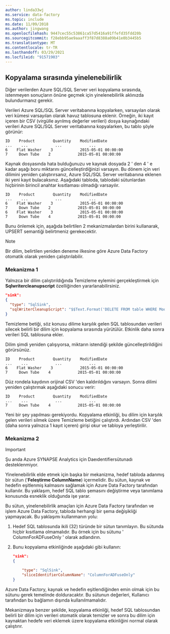 ```yaml
---
author: linda33wj
ms.service: data-factory
ms.topic: include
ms.date: 11/09/2018
ms.author: jingwang
ms.openlocfilehash: 9447cec55c53861ca57d5416a91ffefd35fdd20b
ms.sourcegitcommit: f28ebb95ae9aaaff3f87d8388a09b41e0b3445b5
ms.translationtype: MT
ms.contentlocale: tr-TR
ms.lasthandoff: 03/29/2021
ms.locfileid: "91571903"
---
```

## <a name="repeatability-during-copy"></a>Kopyalama sırasında yinelenebilirlik
Diğer verilerden Azure SQL/SQL Server veri kopyalama sırasında, istenmeyen sonuçların önüne geçmek için yinelenebilirlik aklınızda bulundurmanız gerekir. 

Verileri Azure SQL/SQL Server veritabanına kopyalarken, varsayılan olarak veri kümesi varsayılan olarak havuz tablosuna eklenir. Örneğin, iki kayıt içeren bir CSV (virgülle ayrılmış değerler verileri) dosya kaynağındaki verileri Azure SQL/SQL Server veritabanına kopyalarken, bu tablo şöyle görünür:

```
ID    Product        Quantity    ModifiedDate
...    ...            ...            ...
6    Flat Washer    3            2015-05-01 00:00:00
7     Down Tube    2            2015-05-01 00:00:00
```

Kaynak dosyasında hata bulduğunuzu ve kaynak dosyada 2 ' den 4 ' e kadar aşağı boru miktarını güncelleştirdiğinizi varsayın. Bu dönem için veri dilimini yeniden çalıştırırsanız, Azure SQL/SQL Server veritabanına eklenen iki yeni kayıt bulacaksınız. Aşağıdaki tabloda, tablodaki sütunlardan hiçbirinin birincil anahtar kısıtlaması olmadığı varsayılır.

```
ID    Product        Quantity    ModifiedDate
...    ...            ...            ...
6    Flat Washer    3            2015-05-01 00:00:00
7     Down Tube    2            2015-05-01 00:00:00
6    Flat Washer    3            2015-05-01 00:00:00
7     Down Tube    4            2015-05-01 00:00:00
```

Bunu önlemek için, aşağıda belirtilen 2 mekanizmalardan birini kullanarak, UPSERT semantiği belirtmeniz gerekecektir.

> [!NOTE]
> Bir dilim, belirtilen yeniden deneme ilkesine göre Azure Data Factory otomatik olarak yeniden çalıştırılabilir.
> 
> 

### <a name="mechanism-1"></a>Mekanizma 1
Yalnızca bir dilim çalıştırıldığında Temizleme eylemini gerçekleştirmek için **Sqlwritercleanupscript** özelliğinden yararlanabilirsiniz. 

```json
"sink":  
{ 
  "type": "SqlSink", 
  "sqlWriterCleanupScript": "$$Text.Format('DELETE FROM table WHERE ModifiedDate >= \\'{0:yyyy-MM-dd HH:mm}\\' AND ModifiedDate < \\'{1:yyyy-MM-dd HH:mm}\\'', WindowStart, WindowEnd)"
}
```

Temizleme betiği, söz konusu dilime karşılık gelen SQL tablosundan verileri silecek belirli bir dilim için kopyalama sırasında yürütülür. Etkinlik daha sonra verileri SQL tablosuna ekler. 

Dilim şimdi yeniden çalışıyorsa, miktarın istendiği şekilde güncelleştirildiğini görürsünüz.

```
ID    Product        Quantity    ModifiedDate
...    ...            ...            ...
6    Flat Washer    3            2015-05-01 00:00:00
7     Down Tube    4            2015-05-01 00:00:00
```

Düz rondela kaydının orijinal CSV 'den kaldırıldığını varsayın. Sonra dilimi yeniden çalıştırmak aşağıdaki sonucu verir: 

```
ID    Product        Quantity    ModifiedDate
...    ...            ...            ...
7     Down Tube    4            2015-05-01 00:00:00
```
Yeni bir şey yapılması gerekiyordu. Kopyalama etkinliği, bu dilim için karşılık gelen verileri silmek üzere Temizleme betiğini çalıştırdı. Ardından CSV 'den (daha sonra yalnızca 1 kayıt içeren) girişi okur ve tabloya yerleştirilir. 

### <a name="mechanism-2"></a>Mekanizma 2
> [!IMPORTANT]
> Şu anda Azure SYNAPSE Analytics için Daeıdentifiersütunadı desteklenmiyor. 

Yinelenebilirlik elde etmek için başka bir mekanizma, hedef tabloda adanmış bir sütun ('**Feleştirme ColumnName**) içermelidir. Bu sütun, kaynak ve hedefin eşitlenmiş kalmasını sağlamak için Azure Data Factory tarafından kullanılır. Bu yaklaşım, hedef SQL tablo şemasını değiştirme veya tanımlama konusunda esneklik olduğunda işe yarar. 

Bu sütun, yinelenebilirlik amaçları için Azure Data Factory tarafından ve işlem Azure Data Factory, tabloda herhangi bir şema değişikliği yapmayacak. Bu yaklaşımı kullanmanın yolu:

1. Hedef SQL tablosunda ikili (32) türünde bir sütun tanımlayın. Bu sütunda hiçbir kısıtlama olmamalıdır. Bu örnek için bu sütunu ' ColumnForADFuseOnly ' olarak adlandırın.
2. Bunu kopyalama etkinliğinde aşağıdaki gibi kullanın:
   
    ```json
    "sink":  
    { 
   
        "type": "SqlSink", 
        "sliceIdentifierColumnName": "ColumnForADFuseOnly"
    }
    ```

Azure Data Factory, kaynak ve hedefin eşitlendiğinden emin olmak için bu sütunu gerek temelinde dolduracaktır. Bu sütunun değerleri, Kullanıcı tarafından bu bağlamın dışında kullanılmamalıdır. 

Mekanizmaya benzer şekilde, kopyalama etkinliği, hedef SQL tablosundan belirli bir dilim için verileri otomatik olarak temizler ve sonra bu dilim için kaynaktan hedefe veri eklemek üzere kopyalama etkinliğini normal olarak çalıştırır. 

